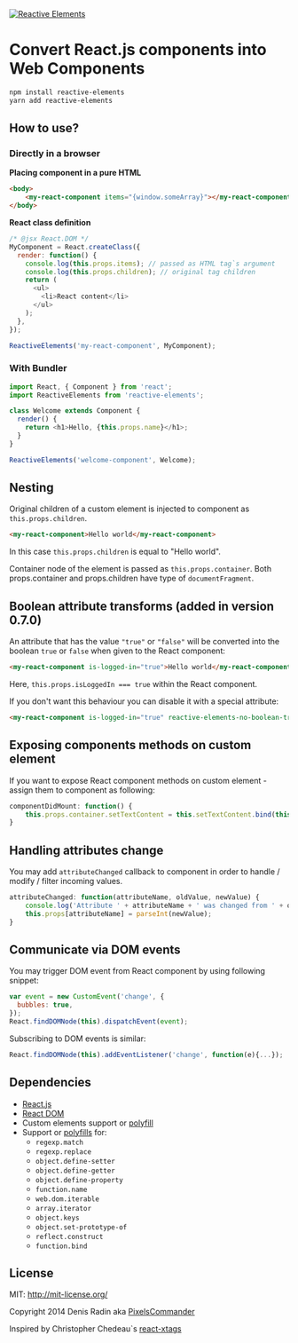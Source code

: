 <a href="http://pixelscommander.com/polygon/reactive-elements/example/#.U0LMA62Sy7o">
    <img alt="Reactive Elements" src="http://pixelscommander.com/polygon/reactive-elements/assets/logo-reactive-elements-small.png"/>
</a>

# Convert React.js components into Web Components

```sh
npm install reactive-elements
yarn add reactive-elements
```

## How to use?

### Directly in a browser

**Placing component in a pure HTML**

```html
<body>
	<my-react-component items="{window.someArray}"></my-react-component>
</body>
```

**React class definition**

```js
/* @jsx React.DOM */
MyComponent = React.createClass({
  render: function() {
    console.log(this.props.items); // passed as HTML tag`s argument
    console.log(this.props.children); // original tag children
    return (
      <ul>
        <li>React content</li>
      </ul>
    );
  },
});

ReactiveElements('my-react-component', MyComponent);
```

### With Bundler

```js
import React, { Component } from 'react';
import ReactiveElements from 'reactive-elements';

class Welcome extends Component {
  render() {
    return <h1>Hello, {this.props.name}</h1>;
  }
}

ReactiveElements('welcome-component', Welcome);
```

## Nesting

Original children of a custom element is injected to component as
`this.props.children`.

```html
<my-react-component>Hello world</my-react-component>
```

In this case `this.props.children` is equal to "Hello world".

Container node of the element is passed as `this.props.container`. Both
props.container and props.children have type of `documentFragment`.

## Boolean attribute transforms (added in version 0.7.0)

An attribute that has the value `"true"` or `"false"` will be converted into the
boolean `true` or `false` when given to the React component:

```html
<my-react-component is-logged-in="true">Hello world</my-react-component>
```

Here, `this.props.isLoggedIn === true` within the React component.

If you don't want this behaviour you can disable it with a special attribute:

```html
<my-react-component is-logged-in="true" reactive-elements-no-boolean-transform>Hello world</my-react-component>
```

## Exposing components methods on custom element

If you want to expose React component methods on custom element - assign them to
component as following:

```js
componentDidMount: function() {
    this.props.container.setTextContent = this.setTextContent.bind(this);
}
```

## Handling attributes change

You may add `attributeChanged` callback to component in order to handle / modify
/ filter incoming values.

```js
attributeChanged: function(attributeName, oldValue, newValue) {
    console.log('Attribute ' + attributeName + ' was changed from ' + oldValue + ' to ' + newValue);
    this.props[attributeName] = parseInt(newValue);
}
```

## Communicate via DOM events

You may trigger DOM event from React component by using following snippet:

```js
var event = new CustomEvent('change', {
  bubbles: true,
});
React.findDOMNode(this).dispatchEvent(event);
```

Subscribing to DOM events is similar:

```js
React.findDOMNode(this).addEventListener('change', function(e){...});
```

## Dependencies

* [React.js](https://github.com/facebook/react)
* [React DOM](https://github.com/facebook/react)
* Custom elements support or [polyfill](https://github.com/WebComponents/webcomponentsjs)
* Support or [polyfills](https://github.com/zloirock/core-js) for:
   * `regexp.match`
   * `regexp.replace`
   * `object.define-setter`
   * `object.define-getter`
   * `object.define-property`
   * `function.name`
   * `web.dom.iterable`
   * `array.iterator`
   * `object.keys`
   * `object.set-prototype-of`
   * `reflect.construct`
   * `function.bind`

## License

MIT: http://mit-license.org/

Copyright 2014 Denis Radin aka [PixelsCommander](http://pixelscommander.com)

Inspired by Christopher Chedeau`s
[react-xtags](http://github.com/vjeux/react-xtags/)
